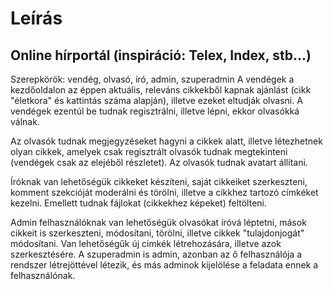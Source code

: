 # Leírás

## Online hírportál (inspiráció: Telex, Index, stb...)

Szerepkörök: vendég, olvasó, író, admin, szuperadmin
A vendégek a kezdőoldalon az éppen aktuális, releváns cikkekből kapnak ajánlást (cikk "életkora" és kattintás száma alapján), illetve ezeket eltudják olvasni. A vendégek ezentúl be tudnak regisztrálni, illetve lépni, ekkor olvasókká válnak.

Az olvasók tudnak megjegyzéseket hagyni a cikkek alatt, illetve létezhetnek olyan cikkek, amelyek csak regisztrált olvasók tudnak megtekinteni (vendégek csak az elejéből részletet). Az olvasók tudnak avatart állítani.

Íróknak van lehetőségük cikkeket készíteni, saját cikkeiket szerkeszteni, komment szekcióját moderálni és törölni, illetve a cikkhez tartozó címkéket kezelni. Emellett tudnak fájlokat (cikkekhez képeket) feltölteni.

Admin felhasználóknak van lehetőségük olvasókat íróvá léptetni, mások cikkeit is szerkeszteni, módosítani, törölni, illetve cikkek "tulajdonjogát" módosítani. Van lehetőségűk új cimkék létrehozására, illetve azok szerkesztésére.
A szuperadmin is admin, azonban az ő felhasználója a rendszer létrejöttével létezik, és más adminok kijelölése a feladata ennek a felhasználónak.
